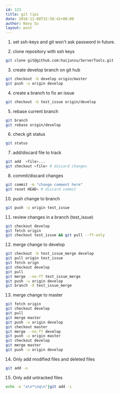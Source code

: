 ```yaml
---
id: 123
title: git tips
date: 2016-11-08T15:58:42+00:00
author: Navy Su
layout: post
---
```

1. set ssh-keys and git won't ask password in future.

2. clone repository with ssh keys
~~~bash
git clone git@github.com:haijunsu/ServerTools.git
~~~

3. create develop branch on git hub
~~~bash
git checkout -b develop origin/master
git push -u origin develop
~~~

4. create a branch to fix an issue
~~~bash
git checkout -b test_issue origin/develop
~~~

5. rebase current branch
~~~bash
git branch
git rebase origin/develop
~~~

6. check git status
~~~bash
git status
~~~
7. add/discard file to track
~~~bash
git add  <file>...
git checkout <file> # discard changes
~~~
8. commit/discard changes
~~~bash
git commit -m "change comment here"
git reset HEAD~ # discard commit
~~~
10. push change to branch
~~~bash
git push -u origin test_issue
~~~
11. review changes in a branch (test_issue)
~~~bash
git checkout develop
git fetch origin
git checkout test_issue && git pull --ff-only
~~~
12. merge change to develop
~~~bash
git checkout -b test_issue_merge develop
git pull origin test_issue
git fetch orign
git checkout develop
git pull
git merge --no-ff test_issue_merge
git push -u origin develop
git branch -d test_issue_merge
~~~
13. merge change to master
~~~bash
git fetch origin
git checkout develop
git pull
git merge master
git push -u origin develop
git checkout master
git merge --no-ff develop
git push -u origin master
git checkout develop
git merge master
git push -u origin develop
~~~
14. Only add modified files and deleted files
```bash
git add -u
```
15. Only add untracked files
```bash
echo -e "a\n*\nq\n"|git add -i
```
